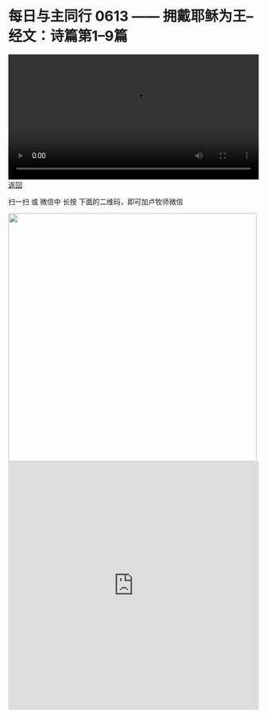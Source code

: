 # 每日与主同行 0613 —— 拥戴耶稣为王–经文：诗篇第1–9篇

<video width='100%' controls src='https://go2024.simai.life/api?redirect=https://r2.savefamily.net/@pastorpaulqiankunlu618/YqjvM2wE3rE.mp4?metric=PastorLu%26keyword=webpage%26type=video%26bot=26%26to=webpage'></video>
<a href='../daily.html'> 返回 </a>
<p>扫一扫 或 微信中 长按 下面的二维码，即可加卢牧师微信</p>
<img src='https://r2.savefamily.net/OVagt1.JPG' width='500px' />



<iframe width="100%" height="500" src="https://www.youtube.com/embed/YqjvM2wE3rE?si=zz5OCgHQvyW71w8c&amp;controls=0" title="YouTube video player" frameborder="0" allow="accelerometer; autoplay; clipboard-write; encrypted-media; gyroscope; picture-in-picture; web-share" referrerpolicy="strict-origin-when-cross-origin" allowfullscreen></iframe>